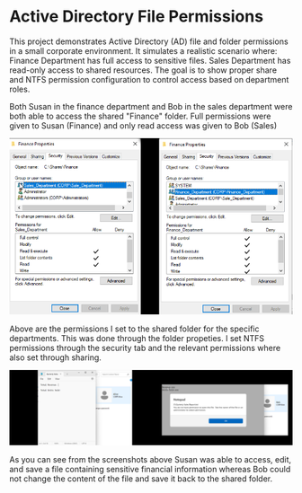 # **Active Directory File Permissions**

This project demonstrates Active Directory (AD) file and folder permissions in a small corporate environment. It simulates a realistic scenario where:
Finance Department has full access to sensitive files.
Sales Department has read-only access to shared resources.
The goal is to show proper share and NTFS permission configuration to control access based on department roles.

Both Susan in the finance department and Bob in the sales department were both able to access the shared "Finance" folder. Full permissions were given to Susan (Finance) and only read access was given to Bob (Sales)


![](DepartmentAccess.png)

Above are the permissions I set to the shared folder for the specific departments. This was done through the folder propeties. I set NTFS permissions through the security tab and the relevant permissions where also set through sharing.

![](FileAccess.png)


As you can see from the screenshots above Susan was able to access, edit, and save a file containing sensitive financial information whereas Bob could not change the content of the file and save it back to the shared folder. 

